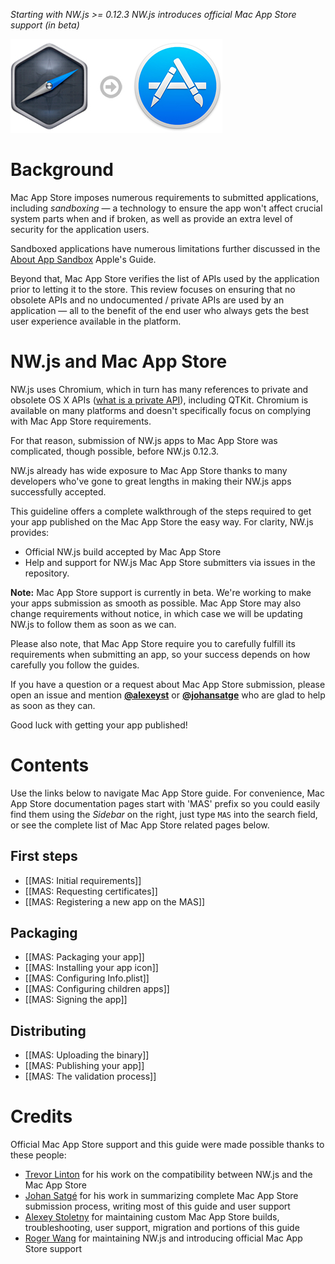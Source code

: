 _Starting with NW.js >= 0.12.3 NW.js introduces official Mac App Store support (in beta)_

![NW.js > Mac App Store](mas-screenshots/icon.jpg)
# Background

Mac App Store imposes numerous requirements to submitted applications, including _sandboxing_ — a technology to ensure the app won't affect crucial system parts when and if broken, as well as provide an extra level of security for the application users. 

Sandboxed applications have numerous limitations further discussed in the [About App Sandbox](https://developer.apple.com/library/mac/documentation/Security/Conceptual/AppSandboxDesignGuide/AboutAppSandbox/AboutAppSandbox.html) Apple's Guide.

Beyond that, Mac App Store verifies the list of APIs used by the application prior to letting it to the store. This review focuses on ensuring that no obsolete APIs and no undocumented / private APIs are used by an application — all to the benefit of the end user who always gets the best user experience available in the platform.

# NW.js and Mac App Store

NW.js uses Chromium, which in turn has many references to private and obsolete OS X APIs ([what is a private API](http://stackoverflow.com/questions/3000681/what-are-private-apis)), including QTKit. Chromium is available on many platforms and doesn't specifically focus on complying with Mac App Store requirements. 

For that reason, submission of NW.js apps to Mac App Store was complicated, though possible, before NW.js 0.12.3. 

NW.js already has wide exposure to Mac App Store thanks to many developers who've gone to great lengths in making their NW.js apps successfully accepted. 

This guideline offers a complete walkthrough of the steps required to get your app published on the Mac App Store the easy way. For clarity, NW.js provides:

* Official NW.js build accepted by Mac App Store
* Help and support for NW.js Mac App Store submitters via issues in the repository.

**Note:** Mac App Store support is currently in beta. We're working to make your apps submission as smooth as possible. Mac App Store may also change requirements without notice, in which case we will be updating NW.js to follow them as soon as we can.

Please also note, that Mac App Store require you to carefully fulfill its requirements when submitting an app, so your success depends on how carefully you follow the guides.

If you have a question or a request about Mac App Store submission, please open an issue and mention **[@alexeyst](https://github.com/alexeyst)** or **[@johansatge](https://github.com/johansatge)** who are glad to help as soon as they can.

Good luck with getting your app published!

# Contents

Use the links below to navigate Mac App Store guide. For convenience, Mac App Store documentation pages  start with 'MAS' prefix so you could easily find them using the *Sidebar* on the right, just type `MAS` into the search field, or see the complete list of Mac App Store related pages below.

## First steps

* [[MAS: Initial requirements]]
* [[MAS: Requesting certificates]]
* [[MAS: Registering a new app on the MAS]]

## Packaging

* [[MAS: Packaging your app]]
* [[MAS: Installing your app icon]]
* [[MAS: Configuring Info.plist]]
* [[MAS: Configuring children apps]]
* [[MAS: Signing the app]]

## Distributing

* [[MAS: Uploading the binary]]
* [[MAS: Publishing your app]]
* [[MAS: The validation process]]

# Credits

Official Mac App Store support and this guide were made possible thanks to these people:

* [Trevor Linton](https://github.com/trevorlinton) for his work on the compatibility between NW.js and the Mac App Store
* [Johan Satgé](https://github.com/johansatge) for his work in summarizing complete Mac App Store submission process, writing most of this guide and user support
* [Alexey Stoletny](https://github.com/alexeyst) for maintaining custom Mac App Store builds, troubleshooting, user support, migration and portions of this guide
* [Roger Wang](https://github.com/rogerwang) for maintaining NW.js and introducing official Mac App Store support
